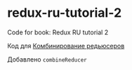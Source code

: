 # redux-ru-tutorial-2
Code for book:
Redux RU tutorial 2

Код для [Комбинирование редьюсеров](http://sp.carkva-gazeta.by/redux-ru-tutorial-2/combinereducers.html)

Добавлено ```combineReducer```
